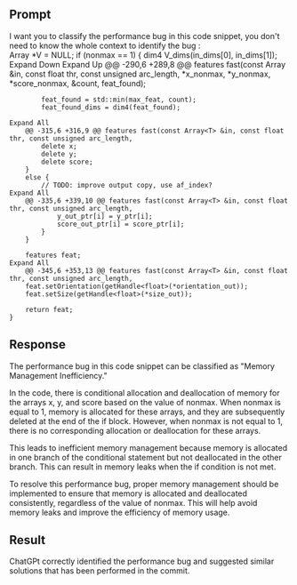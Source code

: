 ## Prompt 
I want you to classify the performance bug in this code snippet, you don't need to know the whole context to identify the bug :    
    Array<T> *V = NULL;
        if (nonmax == 1) {
            dim4 V_dims(in_dims[0], in_dims[1]);
    Expand Down
    Expand Up
        @@ -290,6 +289,8 @@ features fast(const Array<T> &in, const float thr, const unsigned arc_length,
                        *x_nonmax, *y_nonmax, *score_nonmax,
                        &count, feat_found);

            feat_found = std::min(max_feat, count);
            feat_found_dims = dim4(feat_found);

    Expand All
        @@ -315,6 +316,9 @@ features fast(const Array<T> &in, const float thr, const unsigned arc_length,
            delete x;
            delete y;
            delete score;
        }
        else {
            // TODO: improve output copy, use af_index?
    Expand All
        @@ -335,6 +339,10 @@ features fast(const Array<T> &in, const float thr, const unsigned arc_length,
                y_out_ptr[i] = y_ptr[i];
                score_out_ptr[i] = score_ptr[i];
            }
        }

        features feat;
    Expand All
        @@ -345,6 +353,13 @@ features fast(const Array<T> &in, const float thr, const unsigned arc_length,
        feat.setOrientation(getHandle<float>(*orientation_out));
        feat.setSize(getHandle<float>(*size_out));

        return feat;
    }
## Response

The performance bug in this code snippet can be classified as "Memory Management Inefficiency."

In the code, there is conditional allocation and deallocation of memory for the arrays x, y, and score based on the value of nonmax. When nonmax is equal to 1, memory is allocated for these arrays, and they are subsequently deleted at the end of the if block. However, when nonmax is not equal to 1, there is no corresponding allocation or deallocation for these arrays.

This leads to inefficient memory management because memory is allocated in one branch of the conditional statement but not deallocated in the other branch. This can result in memory leaks when the if condition is not met.

To resolve this performance bug, proper memory management should be implemented to ensure that memory is allocated and deallocated consistently, regardless of the value of nonmax. This will help avoid memory leaks and improve the efficiency of memory usage.
## Result
ChatGPt correctly identified the performance bug and suggested similar solutions that has been performed in the commit.